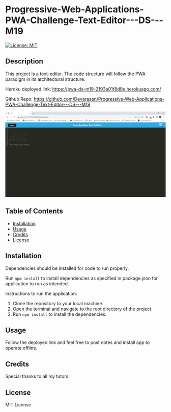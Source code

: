# Progressive-Web-Applications-PWA-Challenge-Text-Editor---DS---M19
[![License: MIT](https://img.shields.io/badge/License-MIT-yellow.svg)](https://opensource.org/licenses/MIT)

## Description

This project is a text-editor. 
The code structure will follow the PWA paradigm in its architectural structure.


Heroku deployed link: https://pwa-ds-m19-2193a01f8d9e.herokuapp.com/

Github Repo: https://github.com/Devarasen/Progressive-Web-Applications-PWA-Challenge-Text-Editor---DS---M19

![Screenshot](./assets/Project%20Screenshot.PNG)

## Table of Contents

- [Installation](#installation)
- [Usage](#usage)
- [Credits](#credits)
- [License](#license)

## Installation

Dependencies should be installed for code to run properly.

Run `npm install` to install dependencies as specified in package.json for application to run as intended.

Instructions to run the application:

1.  Clone the repository to your local machine.
2.  Open the terminal and navigate to the root directory of the project.
3.  Run `npm install` to install the dependencies.



## Usage

Follow the deployed link and feel free to post notes and install app to operate offline.


## Credits

Special thanks to all my tutors.

## License

MIT License
